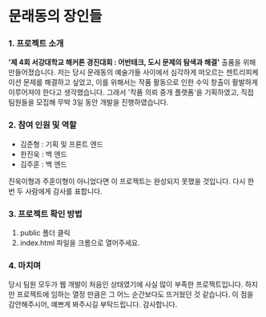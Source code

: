 # 문래동의 장인들

### 1. 프로젝트 소개

**'제 4회 서강대학교 해커톤 경진대회 : 어반테크, 도시 문제의 탐색과 해결'** 출품을 위해 만들어졌습니다. 저는 당시 문래동의 예술가들 사이에서 심각하게 떠오르는 젠트리피케이션 문제를 해결하고 싶었고, 이를 위해서는 작품 활동으로 인한 수익 창출이 활발하게 이루어져야 한다고 생각했습니다. 그래서 '작품 의뢰 중개 플랫폼'을 기획하였고, 직접 팀원들을 모집해 무박 3일 동안 개발을 진행하였습니다.



### 2. 참여 인원 및 역할

- 김준형 : 기획 및 프론트 엔드
- 한진욱 : 백 엔드
- 김주훈 : 백 엔드

진욱이형과 주훈이형이 아니었다면 이 프로젝트는 완성되지 못했을 것입니다. 다시 한 번 두 사람에게 감사를 표합니다.



### 3. 프로젝트 확인 방법

1. public 폴더 클릭
2. index.html 파일을 크롬으로 열어주세요.



### 4. 마치며

당시 팀원 모두가 웹 개발이 처음인 상태였기에 사실 많이 부족한 프로젝트입니다. 하지만 프로젝트에 임하는 열정 만큼은 그 어느 순간보다도 뜨거웠던 것 같습니다. 이 점을 감안해주시어, 예쁘게 봐주시길 부탁드립니다. 감사합니다. 